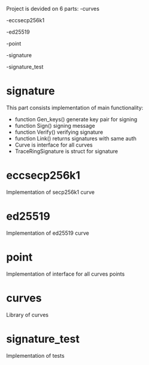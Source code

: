 Project is devided on 6 parts:
-curves

-eccsecp256k1

-ed25519

-point

-signature

-signature_test

# signature
This part consists implementation of main functionality:
- function Gen_keys() generate key pair for signing 
- function Sign() signing message 
- function Verify() verifying signature
- function Link() returns signatures with same auth
- Curve is interface for all curves
- TraceRingSignature is struct for signature

# eccsecp256k1
Implementation of secp256k1 curve

# ed25519
Implementation of ed25519 curve

# point
Implementation of interface for all curves points

# curves
Library of curves

# signature_test
Implementation of tests
